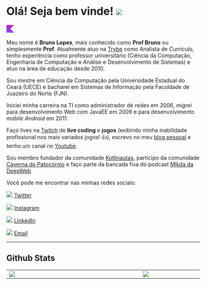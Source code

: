 # Olá! Seja bem vinde! <img src="https://github.com/leticiadasilva/leticiadasilva/blob/main/images/Hi.gif" width="30px">

<code><img height="20" alt="Kotlin" src="https://raw.githubusercontent.com/brunolopesjn/brunolopesjn/main/img/kotlin.jpg"></code>

Meu nome é **Bruno Lopes**, mais conhecido como **Prof Bruno** ou simplesmente **Prof**. Atualmente atuo na [Trybe](https://betrybe.com) como Analista de Currículo, tenho experiência como professor universitário (Ciência da Computação, Engenharia de Computação e Análise e Desenvolvimento de Sistemas) e atuo na área de educação desde 2010.

Sou mestre em Ciência da Computação pela Universidade Estadual do Ceará (UECE) e bacharel em Sistemas de Informação pela Faculdade de Juazeiro do Norte (FJN).

Iniciei minha carreira na TI como administrador de redes em 2006, _migrei_ para desenvolvimento Web com JavaEE em 2009 e para desenvolvimento _mobile Android_ em 2011.

Faço lives na [Twitch](https://twitch.tv/profbrunolopes) de **live coding** e **jogos** (exibindo minha inabilidade profissional nos mais variados jogos! 👍), escrevo no meu [blog pessoal](https://profbrunolopes.dev.br) e tenho um canal no [Youtube](https://youtube.com/brunolopesjn).

Sou membro fundador da comunidade [Kotlinautas](https://kotlinautas.dev), participo da comunidade [Caverna do Patocórnio](https://caverna.live/) e faço parte da bancada fixa do podcast [Mlkda da DeepWeb](https://anchor.fm/mlkda-da-deepweb)

Você pode me encontrar nas minhas redes sociais:

<a href="https://twitter.com/profbrunolopes"><img src="https://github.com/profbrunolopes/profbrunolopes/blob/main/img/twitter.png" width="16"></img></a> [Twitter](https://twitter.com/profbrunolopes)   

<a href="https://www.instagram.com/profbrunolopes/"><img src="https://github.com/profbrunolopes/profbrunolopes/blob/main/img/instagram.png" width="16"></img></a> [Instagram](https://www.instagram.com/brunolopesjn)  

<a href="https://www.linkedin.com/in/profbrunolopes"><img src="https://github.com/profbrunolopes/profbrunolopes/blob/main/img/linkedin.png" width="16"></img></a> [LinkedIn](https://www.linkedin.com/in/profbrunolopes)  

<a href="mailto:leticiadasilva.contato@gmail.com"><img src="https://github.com/profbrunolopes/profbrunolopes/blob/main/img/email.png" width="16"></img></a> [Email](mailto:contato@profbrunolopes.dev.br)  

---

## Github Stats
<center>
  <table>
    <tr>
        <td><img width="335px" align="left" src="https://github-readme-stats.vercel.app/api/top-langs/?username=profbrunolopes&hide=html&layout=compact&theme=swift" /></td>
        <td><img width="400px" align="left" src="https://github-readme-stats.vercel.app/api?username=profbrunolopes&theme=swift"/></td>
    </tr>   
  </table>
</center> 
